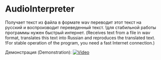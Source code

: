 # AudioInterpreter
Получает текст из файла в формате wav переводит этот текст на русский и воспроизводит переведенный текст. !для стабильной работы программы нужен быстрый интернет. (Receives text from a file in wav format, translates this text into Russian and reproduces the translated text. !For stable operation of the program, you need a fast Internet connection.)

Демонстрация (Demonstration):
[![Video](https://img.youtube.com/vi/VrWy1dFnB3k/maxresdefault.jpg)](https://www.youtube.com/watch?v=VrWy1dFnB3k&ab_channel=VictorKrupeichenko)
